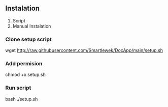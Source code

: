 ## Instalation

1. Script
2. Manual Instalation 

### Clone setup script

wget http://raw.githubusercontent.com/Smartlewek/DocApp/main/setup.sh

### Add permision

chmod +x setup.sh

### Run script
bash
./setup.sh

